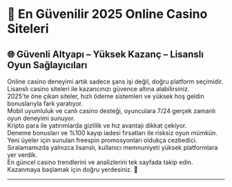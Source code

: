<!-- SEO Meta Tag -->
<meta name="description" content="2025'in en güvenilir online casino siteleri! Lisanslı, yüksek bonuslu, mobil uyumlu ve kripto destekli platformları hemen keşfet. Kayıpsız casino keyfi burada.">

# 🎰 En Güvenilir 2025 Online Casino Siteleri

## 🌐 Güvenli Altyapı – Yüksek Kazanç – Lisanslı Oyun Sağlayıcıları

Online casino deneyimi artık sadece şans işi değil, doğru platform seçimidir.  
Lisanslı casino siteleri ile kazancınızı güvence altına alabilirsiniz.  
2025'te öne çıkan siteler, hızlı ödeme sistemleri ve yüksek hoş geldin bonuslarıyla fark yaratıyor.  
Mobil uyumluluk ve canlı casino desteği, oyunculara 7/24 gerçek zamanlı oyun deneyimi sunuyor.  
Kripto para ile yatırımlarda gizlilik ve hız avantajı dikkat çekiyor.  
Deneme bonusları ve %100 kayıp iadesi fırsatları ile risksiz oyun mümkün.  
Yeni üyeler için sunulan freespin promosyonları oldukça cezbedici.  
Sıralamamızda yalnızca lisanslı, kullanıcı memnuniyeti yüksek platformlara yer verdik.  
En güncel casino trendlerini ve analizlerini tek sayfada takip edin.  
Kazanmaya başlamak için doğru yerdesiniz. 🎯

---

